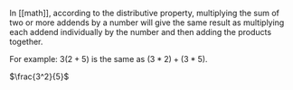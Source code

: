 In [[math]], according to the distributive property, multiplying the sum of two or more addends by a number will give the same result as multiplying each addend individually by the number and then adding the products together.

For example:
$3(2+5)$ is the same as $(3*2)+(3*5)$. 

$\frac{3^2}{5}$